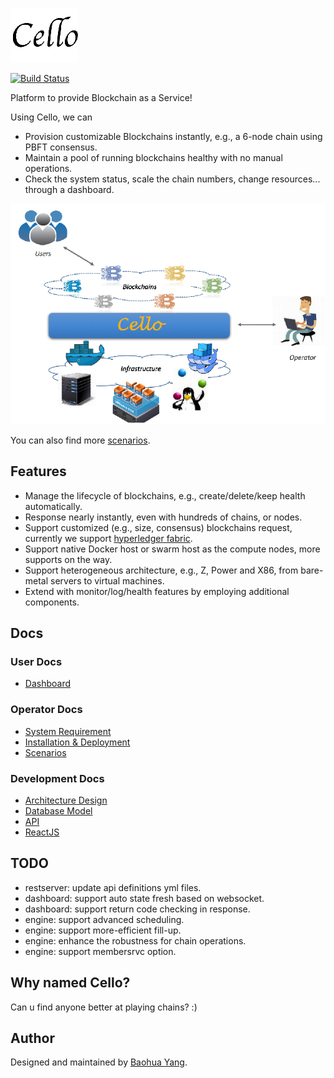 ![Cello](docs/imgs/logo.png)

[![Build Status](https://travis-ci.org/yeasy/cello.svg?branch=dev)](https://travis-ci.org/yeasy/cello)

Platform to provide Blockchain as a Service!

Using Cello, we can 

* Provision customizable Blockchains instantly, e.g., a 6-node chain using PBFT consensus.
* Maintain a pool of running blockchains healthy with no manual operations. 
* Check the system status, scale the chain numbers, change resources... through a dashboard.

![Typical Scenario](docs/imgs/scenario.png)

You can also find more [scenarios](docs/scenario.md).

## Features

* Manage the lifecycle of blockchains, e.g., create/delete/keep health automatically.
* Response nearly instantly, even with hundreds of chains, or nodes.
* Support customized (e.g., size, consensus) blockchains request, currently we support [hyperledger fabric](https://github.com/hyperledger/fabric).
* Support native Docker host or swarm host as the compute nodes, more supports on the way.
* Support heterogeneous architecture, e.g., Z, Power and X86, from bare-metal servers to virtual machines.
* Extend with monitor/log/health features by employing additional components.

## Docs

### User Docs
* [Dashboard](docs/dashboard.md)

### Operator Docs
* [System Requirement](docs/system_requirement.md)
* [Installation & Deployment](docs/deployment.md)
* [Scenarios](docs/scenario.md)

### Development Docs
* [Architecture Design](docs/arch.md)
* [Database Model](docs/db.md)
* [API](api/restserver_v2.md)
* [ReactJS](docs/reactjs.md)

## TODO
* restserver: update api definitions yml files.
* dashboard: support auto state fresh based on websocket.
* dashboard: support return code checking in response.
* engine: support advanced scheduling.
* engine: support more-efficient fill-up.
* engine: enhance the robustness for chain operations.
* engine: support membersrvc option.

## Why named Cello?
Can u find anyone better at playing chains? :)

## Author
Designed and maintained by [Baohua Yang](https://yeasy.github.com).
